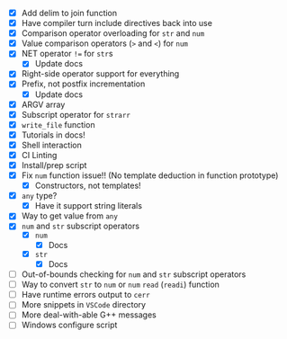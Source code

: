 - [x] Add delim to join function
- [x] Have compiler turn include directives back into use
- [x] Comparison operator overloading for `str` and `num`
- [x] Value comparison operators (`>` and `<`) for `num`
- [x] NET operator `!=` for `str`s
  - [x] Update docs
- [x] Right-side operator support for everything
- [x] Prefix, not postfix incrementation
  - [x] Update docs
- [x] ARGV array
- [x] Subscript operator for `strarr`
- [x] `write_file` function
- [x] Tutorials in docs!
- [x] Shell interaction
- [x] CI Linting
- [x] Install/prep script
- [x] Fix `num` function issue!! (No template deduction in function prototype)
  - [x] Constructors, not templates!
- [x] `any` type?
  - [x] Have it support string literals
- [x] Way to get value from `any`
- [x] `num` and `str` subscript operators
  - [x] `num`
    - [x] Docs
  - [x] `str`
    - [x] Docs
- [ ] Out-of-bounds checking for `num` and `str` subscript operators
- [ ] Way to convert `str` to `num` or `num` `read` (`readi`) function
- [ ] Have runtime errors output to `cerr`
- [ ] More snippets in `VSCode` directory
- [ ] More deal-with-able G++ messages
- [ ] Windows configure script
